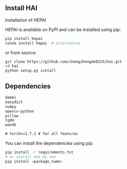 

## Install HAI
Installation of HEPAI

HEPAI is available on PyPI and can be installed using pip:
```bash
pip install hepai
conda install hepai  # alternative
```

or from source:
```bash
git clone https://github.com/zhangzhengde0225/hai.git
cd hai
python setup.py install
```
## Dependencies

```txt
damei
easydict
numpy
opencv-python
pillow
tqdm
wandb

# torch>=1.7.1 # for all features
```

You can install the dependencies using pip:
```bash
pip install -r requirements.txt
# or install one by one
pip install <package_name>
```